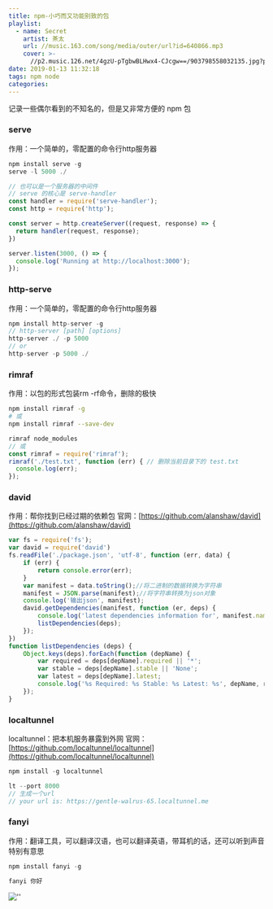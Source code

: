 ```yaml
---
title: npm-小巧而又功能别致的包
playlist:
  - name: Secret
    artist: 茶太
    url: //music.163.com/song/media/outer/url?id=640866.mp3
    cover: >-
      //p2.music.126.net/4gzU-pTgbwBLHwx4-CJcgw==/903798558032135.jpg?param=90y90
date: 2019-01-13 11:32:18
tags: npm node
categories:
---
```


记录一些偶尔看到的不知名的，但是又非常方便的 npm 包

<!-- more -->

### serve
作用：一个简单的，零配置的命令行http服务器
```js
npm install serve -g
serve -l 5000 ./

// 也可以是一个服务器的中间件
// serve 的核心是 serve-handler
const handler = require('serve-handler');
const http = require('http');

const server = http.createServer((request, response) => {
  return handler(request, response);
})

server.listen(3000, () => {
  console.log('Running at http://localhost:3000');
});
```

### http-serve
作用：一个简单的，零配置的命令行http服务器
```js
npm install http-server -g
// http-server [path] [options]
http-server ./ -p 5000
// or
http-server -p 5000 ./
```

### rimraf
作用：以包的形式包装rm -rf命令，删除的极快
```bash
npm install rimraf -g
# 或
npm install rimraf --save-dev
```

```js
rimraf node_modules
// 或
const rimraf = require('rimraf');
rimraf('./test.txt', function (err) { // 删除当前目录下的 test.txt
  console.log(err);
});

```

### david
作用：帮你找到已经过期的依赖包
官网：[https://github.com/alanshaw/david](https://github.com/alanshaw/david)
```js
var fs = require('fs');
var david = require('david')
fs.readFile('./package.json', 'utf-8', function (err, data) {
    if (err) {
        return console.error(err);
    }
    var manifest = data.toString();//将二进制的数据转换为字符串
    manifest = JSON.parse(manifest);//将字符串转换为json对象
    console.log('输出json', manifest);
    david.getDependencies(manifest, function (er, deps) {
        console.log('latest dependencies information for', manifest.name);
        listDependencies(deps);
    });
})
function listDependencies (deps) {
    Object.keys(deps).forEach(function (depName) {
        var required = deps[depName].required || '*';
        var stable = deps[depName].stable || 'None';
        var latest = deps[depName].latest;
        console.log('%s Required: %s Stable: %s Latest: %s', depName, required, stable, latest);
    });
}
```

### localtunnel
localtunnel：把本机服务暴露到外网
官网：[https://github.com/localtunnel/localtunnel](https://github.com/localtunnel/localtunnel)

```js
npm install -g localtunnel

lt --port 8000
// 生成一个url
// your url is: https://gentle-walrus-65.localtunnel.me
```

### fanyi
作用：翻译工具，可以翻译汉语，也可以翻译英语，带耳机的话，还可以听到声音
特别有意思
```js
npm install fanyi -g

fanyi 你好
```
![''](Snipaste_2019-01-13_12-05-10.png)
